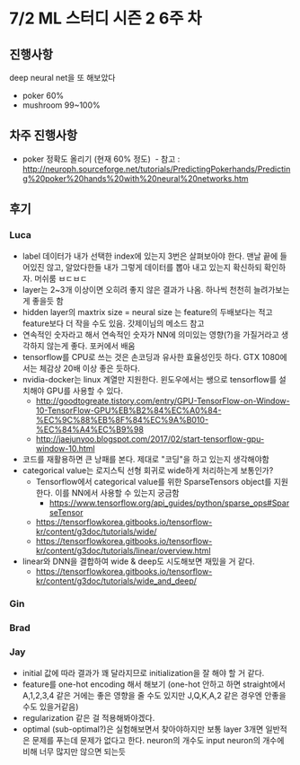 # 7/2 ML 스터디 시즌 2 6주 차

## 진행사항
deep neural net을 또 해보았다
- poker 60%
- mushroom 99~100%

## 차주 진행사항
- poker 정확도 올리기 (현재 60% 정도)
  - 참고 : http://neuroph.sourceforge.net/tutorials/PredictingPokerhands/Predicting%20poker%20hands%20with%20neural%20networks.htm 

## 후기

### Luca
* label 데이터가 내가 선택한 index에 있는지 3번은 살펴보아야 한다. 맨날 끝에 들어있진 않고, 알았다한들 내가 그렇게 데이터를 뽑아 내고 있는지 확신하되 확인하자. 머쉬룸 ㅂㄷㅂㄷ
* layer는 2~3개 이상이면 오히려 좋지 않은 결과가 나옴. 하나씩 천천히 늘려가보는게 좋을듯 함
* hidden layer의 maxtrix size = neural size 는 feature의 두배보다는 적고 feature보다 더 작을 수도 있음. 갓제이님의 메소드 참고
* 연속적인 숫자라고 해서 연속적인 숫자가 NN에 의미있는 영향(?)을 가질거라고 생각하지 않는게 좋다. 포커에서 배움
* tensorflow를 CPU로 쓰는 것은 손코딩과 유사한 효율성인듯 하다. GTX 1080에서는 체감상 20배 이상 좋은 듯하다.
* nvidia-docker는 linux 계열만 지원한다. 윈도우에서는 쌩으로 tensorflow를 설치해야 GPU를 사용할 수 있다.
  * http://goodtogreate.tistory.com/entry/GPU-TensorFlow-on-Window-10-TensorFlow-GPU%EB%B2%84%EC%A0%84-%EC%9C%88%EB%8F%84%EC%9A%B010-%EC%84%A4%EC%B9%98
  * http://jaejunyoo.blogspot.com/2017/02/start-tensorflow-gpu-window-10.html
* 코드를 재활용하면 큰 낭패를 본다. 제대로 "코딩"을 하고 있는지 생각해야함
* categorical value는 로지스틱 선형 회귀로 wide하게 처리하는게 보통인가?
  * Tensorflow에서 categorical value를 위한 SparseTensors object를 지원한다. 이를 NN에서 사용할 수 있는지 궁금함
    * https://www.tensorflow.org/api_guides/python/sparse_ops#SparseTensor
  * https://tensorflowkorea.gitbooks.io/tensorflow-kr/content/g3doc/tutorials/wide/
  * https://tensorflowkorea.gitbooks.io/tensorflow-kr/content/g3doc/tutorials/linear/overview.html
* linear와 DNN을 결합하여 wide & deep도 시도해보면 재밌을 거 같다.
  * https://tensorflowkorea.gitbooks.io/tensorflow-kr/content/g3doc/tutorials/wide_and_deep/

### Gin

### Brad

### Jay
* initial 값에 따라 결과가 꽤 달라지므로 initialization을 잘 해야 할 거 같다.
* feature를 one-hot encoding 해서 해보기 (one-hot 안하고 하면 straight에서 A,1,2,3,4 같은 거에는 좋은 영향을 줄 수도 있지만 J,Q,K,A,2 같은 경우엔 안좋을 수도 있을거같음)
* regularization 같은 걸 적용해봐야겠다.
* optimal (sub-optimal?)은 실험해보면서 찾아야하지만 보통 layer 3개면 일반적은 문제를 푸는데 문제가 없다고 한다.
neuron의 개수도 input neuron의 개수에 비해 너무 많지만 않으면 되는듯
